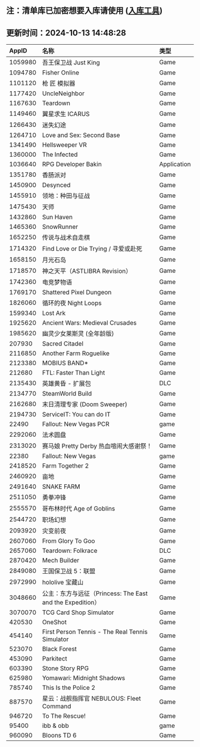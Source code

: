 ## 注：清单库已加密想要入库请使用 ([入库工具](https://github.com/BlankTMing/ManifestAutoUpdate/releases))

## 更新时间：2024-10-13 14:48:28
| AppID | 名称 | 类型  |
| :-------------------- | :----------------------------- | :----------- |
| 1059980 | 吾王保卫战 Just King| Game |
| 1094780 | Fisher Online| Game |
| 1101120 | 枪 匠 模拟器| Game |
| 1177420 | UncleNeighbor| Game |
| 1167630 | Teardown| Game |
| 1149460 | 翼星求生 ICARUS| Game |
| 1266430 | 迷失幻途| Game |
| 1264710 | Love and Sex: Second Base| Game |
| 1341490 | Hellsweeper VR| Game |
| 1360000 | The Infected| Game |
| 1036640 | RPG Developer Bakin| Application |
| 1351780 | 香肠派对| Game |
| 1450900 | Desynced| Game |
| 1455910 | 领地：种田与征战| Game |
| 1475430 | 天师| Game |
| 1432860 | Sun Haven| Game |
| 1465360 | SnowRunner| Game |
| 1652250 | 传说与战术自走棋| Game |
| 1714320 | Find Love or Die Trying / 寻爱或赴死| Game |
| 1658150 | 月光石岛| Game |
| 1718570 | 神之天平（ASTLIBRA Revision）| Game |
| 1742360 | 电竞梦物语| Game |
| 1769170 | Shattered Pixel Dungeon| Game |
| 1826060 | 循环的夜 Night Loops| Game |
| 1599340 | Lost Ark| Game |
| 1925620 | Ancient Wars: Medieval Crusades| Game |
| 1985620 | 幽灵少女莱斯灵 (全年龄版)| Game |
| 207930 | Sacred Citadel| Game |
| 2116850 | Another Farm Roguelike| Game |
| 2123380 | MOBIUS BAND*| Game |
| 212680 | FTL: Faster Than Light| Game |
| 2135430 | 英雄黄昏 - 扩展包| DLC |
| 2134770 | SteamWorld Build| Game |
| 2162680 | 末日清理专家 (Doom Sweeper)| Game |
| 2194730 | ServiceIT: You can do IT| Game |
| 22490 | Fallout: New Vegas PCR| game |
| 2292060 | 法术圆盘| Game |
| 2313020 | 赛马娘 Pretty Derby 热血喧闹大感谢祭！| Game |
| 22380 | Fallout: New Vegas| game |
| 2418520 | Farm Together 2| Game |
| 2460920 | 亩地| Game |
| 2491640 | SNAKE FARM| Game |
| 2511050 | 勇拳冲锋| Game |
| 2555570 | 哥布林时代 Age of Goblins| Game |
| 2544720 | 职场幻想| Game |
| 2093920 | 灾变前夜| Game |
| 2607060 | From Glory To Goo| Game |
| 2657060 | Teardown: Folkrace| DLC |
| 2870420 | Mech Builder| Game |
| 2849080 | 王国保卫战 5：联盟| Game |
| 2972990 | hololive 宝藏山| Game |
| 3048660 | 公主：东方与远征（Princess: The East and the Expedition）| Game |
| 3070070 | TCG Card Shop Simulator| Game |
| 420530 | OneShot| Game |
| 454140 | First Person Tennis - The Real Tennis Simulator| Game |
| 523070 | Black Forest| Game |
| 453090 | Parkitect| Game |
| 603390 | Stone Story RPG| Game |
| 625980 | Yomawari: Midnight Shadows| Game |
| 785740 | This Is the Police 2| Game |
| 887570 | 星云：战舰指挥官 NEBULOUS: Fleet Command| Game |
| 946720 | To The Rescue!| Game |
| 95400 | ibb & obb| game |
| 960090 | Bloons TD 6| Game |
